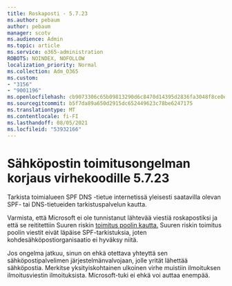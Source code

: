 ```yaml
---
title: Roskaposti - 5.7.23
ms.author: pebaum
author: pebaum
manager: scotv
ms.audience: Admin
ms.topic: article
ms.service: o365-administration
ROBOTS: NOINDEX, NOFOLLOW
localization_priority: Normal
ms.collection: Adm_O365
ms.custom:
- "3156"
- "9001196"
ms.openlocfilehash: cb9073306c65b09813290d6c8470d14395d2836fa3048f8ce0ecb8b06e71a010
ms.sourcegitcommit: b5f7da89a650d2915dc652449623c78be6247175
ms.translationtype: MT
ms.contentlocale: fi-FI
ms.lasthandoff: 08/05/2021
ms.locfileid: "53932166"
---
```

# <a name="fix-email-delivery-issues-for-error-code-5723"></a>Sähköpostin toimitusongelman korjaus virhekoodille 5.7.23

Tarkista toimialueen SPF DNS -tietue internetissä yleisesti saatavilla olevan SPF- tai DNS-tietueiden tarkistuspalvelun kautta.

Varmista, että Microsoft ei ole tunnistanut lähtevää viestiä roskapostiksi ja että se reititettiin Suuren riskin [toimitus poolin kautta.](https://docs.microsoft.com/microsoft-365/security/office-365-security/high-risk-delivery-pool-for-outbound-messages) Suuren riskin toimitus poolin viestit eivät läpäise SPF-tarkistuksia, joten kohdesähköpostiorganisaatio ei hyväksy niitä.

Jos ongelma jatkuu, sinun on ehkä otettava yhteyttä sen sähköpostipalvelimen järjestelmänvalvojaan, jolle yrität lähettää sähköpostia. Merkitse yksityiskohtainen ulkoinen virhe muistiin ilmoituksen ilmoitusviestin ilmoituksista. Microsoft-tuki ei ehkä voi auttaa enempää.
